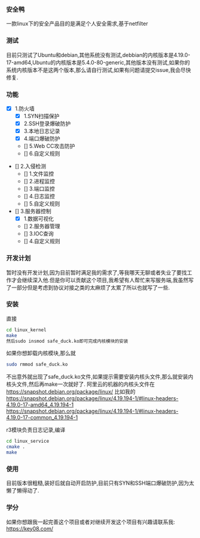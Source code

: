 ### 安全鸭 
一款linux下的安全产品目的是满足个人安全需求,基于netfilter 

### 测试
目前只测试了Ubuntu和debian,其他系统没有测试,debbian的内核版本是4.19.0-17-amd64,Ubuntu的内核版本是5.4.0-80-generic,其他版本没有测试,如果你的系统内核版本不是这两个版本,那么请自行测试,如果有问题请提交issue,我会尽快修复.

### 功能
- [x] 1.防火墙
    - [x] 1.SYN扫描保护
    - [x] 2.SSH登录爆破防护
    - [x] 3.本地日志记录
    - [x] 4.端口爆破防护
    - [] 5.Web CC攻击防护
    - [] 6.自定义规则
- [] 2.入侵检测
    - [] 1.文件监控
    - [] 2.进程监控
    - [] 3.端口监控
    - [] 4.日志监控
    - [] 5.自定义规则
- [] 3.服务器控制
    - [x] 1.数据可视化
    - [] 2.服务器管理
    - [] 3.IOC查询
    - [] 4.自定义规则

### 开发计划
暂时没有开发计划,因为目前暂时满足我的需求了,等我哪天无聊或者失业了要找工作才会继续深入他.但是你可以贡献这个项目,我希望有人帮忙来写服务端,我虽然写了一部分但是考虑到协议对接之类的太麻烦了太累了所以也就写了一些.

### 安装
直接 
```bash
cd linux_kernel
make
然后sudo insmod safe_duck.ko即可完成内核模块的安装
```
如果你想卸载内核模块,那么就
```bash
sudo rmmod safe_duck.ko
```
不出意外就出现了safe_duck.ko文件,如果提示需要安装内核头文件,那么就安装内核头文件,然后再make一次就好了. 
阿里云的机器的内核头文件在 
https://snapshot.debian.org/package/linux/ 
比如我的
https://snapshot.debian.org/package/linux/4.19.194-1/#linux-headers-4.19.0-17-amd64_4.19.194-1 
https://snapshot.debian.org/package/linux/4.19.194-1/#linux-headers-4.19.0-17-common_4.19.194-1 

r3模块负责日志记录,编译
```bash
cd linux_service
cmake .
make
```
### 使用 
目前版本很粗糙,装好后就自动开启防护,目前只有SYN和SSH端口爆破防护,因为太懒了懒得动了.

### 学分 
如果你想跟我一起完善这个项目或者对继续开发这个项目有兴趣请联系我: 
https://key08.com/

